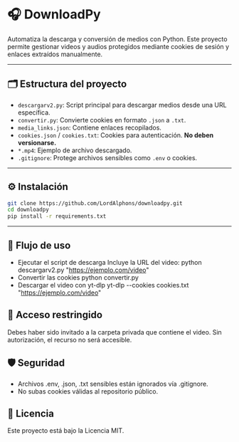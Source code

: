 # 🎧 DownloadPy

Automatiza la descarga y conversión de medios con Python. Este proyecto permite gestionar videos y audios protegidos mediante cookies de sesión y enlaces extraídos manualmente.

---

## 🗂️ Estructura del proyecto

- `descargarv2.py`: Script principal para descargar medios desde una URL específica.
- `convertir.py`: Convierte cookies en formato `.json` a `.txt`.
- `media_links.json`: Contiene enlaces recopilados.
- `cookies.json` / `cookies.txt`: Cookies para autenticación. **No deben versionarse.**
- `*.mp4`: Ejemplo de archivo descargado.
- `.gitignore`: Protege archivos sensibles como `.env` o cookies.

---

## ⚙️ Instalación

```bash
git clone https://github.com/LordAlphons/downloadpy.git
cd downloadpy
pip install -r requirements.txt
```
---

## 🧩 Flujo de uso
- Ejecutar el script de descarga
Incluye la URL del video:
python descargarv2.py "https://ejemplo.com/video"
- Convertir las cookies
python convertir.py
- Descargar el video con yt-dlp
yt-dlp --cookies cookies.txt "https://ejemplo.com/video"



## 📂 Acceso restringido
Debes haber sido invitado a la carpeta privada que contiene el video. Sin autorización, el recurso no será accesible.

## 🛡️ Seguridad
- Archivos .env, .json, .txt sensibles están ignorados vía .gitignore.
- No subas cookies válidas al repositorio público.

## 📄 Licencia
Este proyecto está bajo la Licencia MIT.

